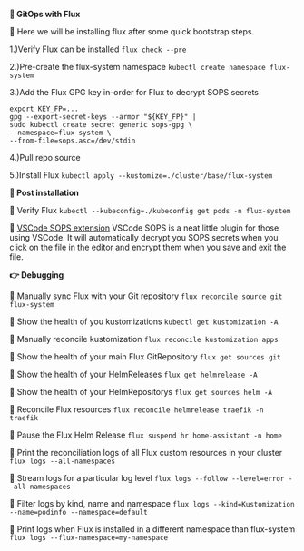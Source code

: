 **🔹  GitOps with Flux**

📍 Here we will be installing flux after some quick bootstrap steps.

1.)Verify Flux can be installed
`flux check --pre`

2.)Pre-create the flux-system namespace
`kubectl create namespace flux-system`

3.)Add the Flux GPG key in-order for Flux to decrypt SOPS secrets
```
export KEY_FP=...
gpg --export-secret-keys --armor "${KEY_FP}" |
sudo kubectl create secret generic sops-gpg \
--namespace=flux-system \
--from-file=sops.asc=/dev/stdin
```

4.)Pull repo source

5.)Install Flux
`kubectl apply --kustomize=./cluster/base/flux-system`



**📣  Post installation**

📍  Verify Flux
`kubectl --kubeconfig=./kubeconfig get pods -n flux-system`


📍 [VSCode SOPS extension](https://marketplace.visualstudio.com/items?itemName=signageos.signageos-vscode-sops)
VSCode SOPS is a neat little plugin for those using VSCode. It will automatically decrypt you SOPS secrets when you click on the file in the editor and encrypt them when you save and exit the file.

**👉  Debugging**

📍 Manually sync Flux with your Git repository
`flux reconcile source git flux-system`

📍 Show the health of you kustomizations
`kubectl get kustomization -A`

📍 Manually reconcile kustomization
`flux reconcile kustomization apps`

📍 Show the health of your main Flux GitRepository
`flux get sources git`

📍 Show the health of your HelmReleases
`flux get helmrelease -A`

📍 Show the health of your HelmRepositorys
`flux get sources helm -A`

📍 Reconcile Flux resources
`flux reconcile helmrelease traefik -n traefik`

📍 Pause the Flux Helm Release
`flux suspend hr home-assistant -n home`

📍 Print the reconciliation logs of all Flux custom resources in your cluster
`flux logs --all-namespaces`

📍 Stream logs for a particular log level
`flux logs --follow --level=error --all-namespaces`

📍 Filter logs by kind, name and namespace
`flux logs --kind=Kustomization --name=podinfo --namespace=default`

📍 Print logs when Flux is installed in a different namespace than flux-system
`flux logs --flux-namespace=my-namespace`
